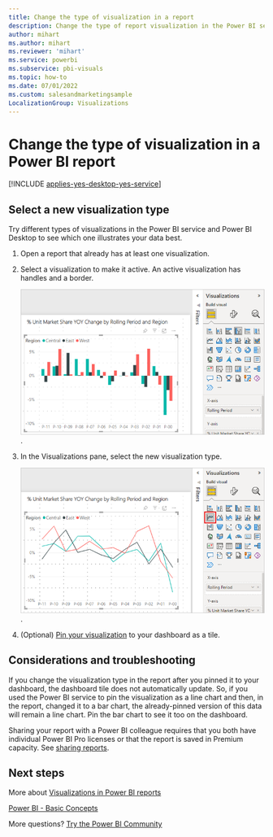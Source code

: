 ```yaml
---
title: Change the type of visualization in a report
description: Change the type of report visualization in the Power BI service and Power BI Desktop
author: mihart
ms.author: mihart
ms.reviewer: 'mihart'
ms.service: powerbi
ms.subservice: pbi-visuals
ms.topic: how-to
ms.date: 07/01/2022
ms.custom: salesandmarketingsample
LocalizationGroup: Visualizations
---
```

# Change the type of visualization in a Power BI report

[!INCLUDE [applies-yes-desktop-yes-service](../includes/applies-yes-desktop-yes-service.md)]

## Select a new visualization type

Try different types of visualizations in the Power BI service and Power BI Desktop to see which one illustrates your data best. 

1. Open a report that already has at least one visualization.
1. Select a visualization to make it active. An active visualization has handles and a border.

   ![Screenshot shows a column chart selected, next to the Visualizations.](media/power-bi-report-change-visualization-type/change-vizualization-before.png).

1. In the Visualizations pane, select the new visualization type.

   ![Screenshot shows the chart changed to a line chart.](media/power-bi-report-change-visualization-type/change-vizualization-after.png).

1. (Optional) [Pin your visualization](../create-reports/service-dashboard-pin-tile-from-report.md) to your dashboard as a tile. 

## Considerations and troubleshooting
If you change the visualization type in the report after you pinned it to your dashboard, the dashboard tile does not automatically update. So, if you used the Power BI service to pin the visualization as a line chart and then, in the report, changed it to a bar chart, the already-pinned version of this data will remain a line chart. Pin the bar chart to see it too on the dashboard.

Sharing your report with a Power BI colleague requires that you both have individual Power BI Pro licenses or that the report is saved in Premium capacity. See [sharing reports](../collaborate-share/service-share-reports.md).

## Next steps
More about [Visualizations in Power BI reports](power-bi-report-visualizations.md)

[Power BI - Basic Concepts](../consumer/end-user-basic-concepts.md)

More questions? [Try the Power BI Community](https://community.powerbi.com/)

